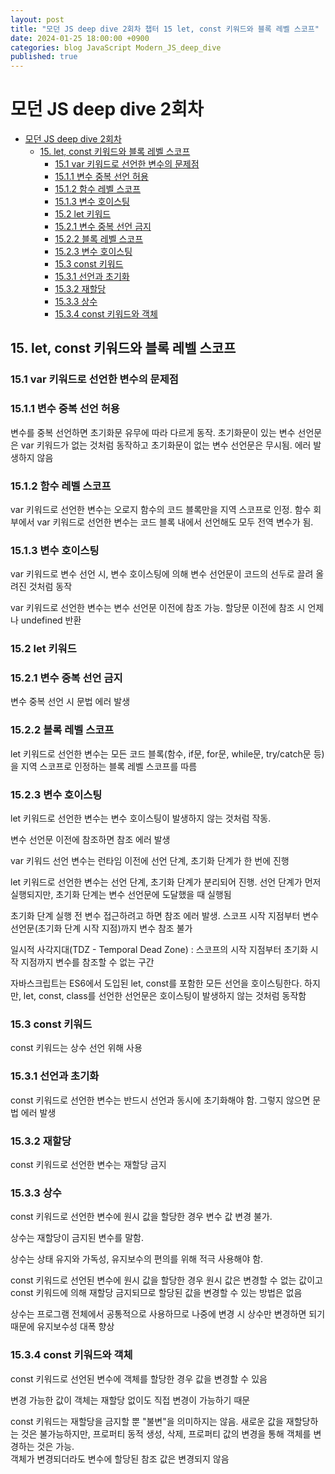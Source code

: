 ```yaml
---
layout: post
title: "모던 JS deep dive 2회차 챕터 15 let, const 키워드와 블록 레벨 스코프"
date: 2024-01-25 18:00:00 +0900
categories: blog JavaScript Modern_JS_deep_dive
published: true
---
```


# 모던 JS deep dive 2회차

- [모던 JS deep dive 2회차](#모던-js-deep-dive-2회차)
  - [15. let, const 키워드와 블록 레벨 스코프](#15-let-const-키워드와-블록-레벨-스코프)
    - [15.1 var 키워드로 선언한 변수의 문제점](#151-var-키워드로-선언한-변수의-문제점)
    - [15.1.1 변수 중복 선언 허용](#1511-변수-중복-선언-허용)
    - [15.1.2 함수 레벨 스코프](#1512-함수-레벨-스코프)
    - [15.1.3 변수 호이스팅](#1513-변수-호이스팅)
    - [15.2 let 키워드](#152-let-키워드)
    - [15.2.1 변수 중복 선언 금지](#1521-변수-중복-선언-금지)
    - [15.2.2 블록 레벨 스코프](#1522-블록-레벨-스코프)
    - [15.2.3 변수 호이스팅](#1523-변수-호이스팅)
    - [15.3 const 키워드](#153-const-키워드)
    - [15.3.1 선언과 초기화](#1531-선언과-초기화)
    - [15.3.2 재할당](#1532-재할당)
    - [15.3.3 상수](#1533-상수)
    - [15.3.4 const 키워드와 객체](#1534-const-키워드와-객체)

## 15. let, const 키워드와 블록 레벨 스코프

### 15.1 var 키워드로 선언한 변수의 문제점

### 15.1.1 변수 중복 선언 허용

변수를 중복 선언하면 초기화문 유무에 따라 다르게 동작. 초기화문이 있는 변수 선언문은 var 키워드가 없는 것처럼 동작하고 초기화문이 없는 변수 선언문은 무시됨. 에러 발생하지 않음

### 15.1.2 함수 레벨 스코프

var 키워드로 선언한 변수는 오로지 함수의 코드 블록만을 지역 스코프로 인정. 함수 회부에서 var 키워드로 선언한 변수는 코드 블록 내에서 선언해도 모두 전역 변수가 됨.

### 15.1.3 변수 호이스팅

var 키워드로 변수 선언 시, 변수 호이스팅에 의해 변수 선언문이 코드의 선두로 끌려 올려진 것처럼 동작

var 키워드로 선언한 변수는 변수 선언문 이전에 참조 가능. 할당문 이전에 참조 시 언제나 undefined 반환

### 15.2 let 키워드

### 15.2.1 변수 중복 선언 금지

변수 중복 선언 시 문법 에러 발생

### 15.2.2 블록 레벨 스코프

let 키워드로 선언한 변수는 모든 코드 블록(함수, if문, for문, while문, try/catch문 등)을 지역 스코프로 인정하는 블록 레벨 스코프를 따름

### 15.2.3 변수 호이스팅

let 키워드로 선언한 변수는 변수 호이스팅이 발생하지 않는 것처럼 작동.

변수 선언문 이전에 참조하면 참조 에러 발생

var 키워드 선언 변수는 런타임 이전에 선언 단계, 초기화 단계가 한 번에 진행

let 키워드로 선언한 변수는 선언 단계, 초기화 단계가 분리되어 진행. 선언 단계가 먼저 실행되지만, 초기화 단계는 변수 선언문에 도달했을 때 실행됨

초기화 단계 실행 전 변수 접근하려고 하면 참조 에러 발생. 스코프 시작 지점부터 변수 선언문(초기화 단계 시작 지점)까지 변수 참조 불가

일시적 사각지대(TDZ - Temporal Dead Zone) : 스코프의 시작 지점부터 초기화 시작 지점까지 변수를 참조할 수 없는 구간

자바스크립트는 ES6에서 도입된 let, const를 포함한 모든 선언을 호이스팅한다. 하지만, let, const, class를 선언한 선언문은 호이스팅이 발생하지 않는 것처럼 동작함

### 15.3 const 키워드

const 키워드는 상수 선언 위해 사용

### 15.3.1 선언과 초기화

const 키워드로 선언한 변수는 반드시 선언과 동시에 초기화해야 함. 그렇지 않으면 문법 에러 발생

### 15.3.2 재할당

const 키워드로 선언한 변수는 재할당 금지

### 15.3.3 상수

const 키워드로 선언한 변수에 원시 값을 할당한 경우 변수 값 변경 불가.

상수는 재할당이 금지된 변수를 말함.

상수는 상태 유지와 가독성, 유지보수의 편의를 위해 적극 사용해야 함.

const 키워드로 선언된 변수에 원시 값을 할당한 경우 원시 값은 변경할 수 없는 값이고 const 키워드에 의해 재할당 금지되므로 할당된 값을 변경할 수 있는 방법은 없음

상수는 프로그램 전체에서 공통적으로 사용하므로 나중에 변경 시 상수만 변경하면 되기 때문에 유지보수성 대폭 향상

### 15.3.4 const 키워드와 객체

const 키워드로 선언된 변수에 객체를 할당한 경우 값을 변경할 수 있음

변경 가능한 값이 객체는 재할당 없이도 직접 변경이 가능하기 때문

const 키워드는 재할당을 금지할 뿐 "불변"을 의미하지는 않음. 새로운 값을 재할당하는 것은 불가능하지만, 프로퍼티 동적 생성, 삭제, 프로퍼티 값의 변경을 통해 객체를 변경하는 것은 가능.  
객체가 변경되더라도 변수에 할당된 참조 값은 변경되지 않음
